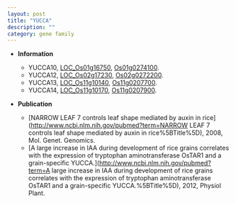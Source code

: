 ```yaml
---
layout: post
title: "YUCCA"
description: ""
category: gene family
---
```


* **Information**  
    + YUCCA10, [LOC_Os01g16750](http://rice.plantbiology.msu.edu/cgi-bin/ORF_infopage.cgi?orf=LOC_Os01g16750), [Os01g0274100](http://rapdb.dna.affrc.go.jp/viewer/gbrowse_details/irgsp1?name=Os01g0274100).
    + YUCCA12, [LOC_Os02g17230](http://rice.plantbiology.msu.edu/cgi-bin/ORF_infopage.cgi?orf=LOC_Os02g17230), [Os02g0272200](http://rapdb.dna.affrc.go.jp/viewer/gbrowse_details/irgsp1?name=Os02g0272200).
    + YUCCA13, [LOC_Os11g10140](http://rice.plantbiology.msu.edu/cgi-bin/ORF_infopage.cgi?orf=LOC_Os11g10140), [Os11g0207700](http://rapdb.dna.affrc.go.jp/viewer/gbrowse_details/irgsp1?name=Os11g0207700).
    + YUCCA14, [LOC_Os11g10170](http://rice.plantbiology.msu.edu/cgi-bin/ORF_infopage.cgi?orf=LOC_Os11g10170), [Os11g0207900](http://rapdb.dna.affrc.go.jp/viewer/gbrowse_details/irgsp1?name=Os11g0207900).

* **Publication**  
    + [NARROW LEAF 7 controls leaf shape mediated by auxin in rice](http://www.ncbi.nlm.nih.gov/pubmed?term=NARROW LEAF 7 controls leaf shape mediated by auxin in rice%5BTitle%5D), 2008, Mol. Genet. Genomics.
    + [A large increase in IAA during development of rice grains correlates with the expression of tryptophan aminotransferase OsTAR1 and a grain-specific YUCCA.](http://www.ncbi.nlm.nih.gov/pubmed?term=A large increase in IAA during development of rice grains correlates with the expression of tryptophan aminotransferase OsTAR1 and a grain-specific YUCCA.%5BTitle%5D), 2012, Physiol Plant.


